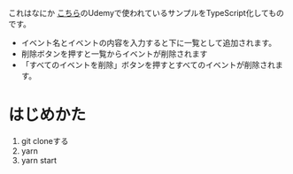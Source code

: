  これはなにか
[こちら](https://www.udemy.com/course/react-hooks-101/learn/lecture/15049598)のUdemyで使われているサンプルをTypeScript化してものです。

* イベント名とイベントの内容を入力すると下に一覧として追加されます。
* 削除ボタンを押すと一覧からイベントが削除されます
* 「すべてのイベントを削除」ボタンを押すとすべてのイベントが削除されます。

# はじめかた

1. git cloneする
2. yarn
3. yarn start
